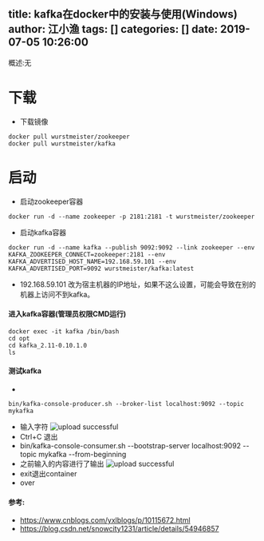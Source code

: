 title: kafka在docker中的安装与使用(Windows)
author: 江小渔
tags: []
categories: []
date: 2019-07-05 10:26:00
---
概述:无
<!--more-->
# 下载
- 下载镜像
```
docker pull wurstmeister/zookeeper
docker pull wurstmeister/kafka
```

# 启动
- 启动zookeeper容器
```
docker run -d --name zookeeper -p 2181:2181 -t wurstmeister/zookeeper
```

- 启动kafka容器
```
docker run -d --name kafka --publish 9092:9092 --link zookeeper --env KAFKA_ZOOKEEPER_CONNECT=zookeeper:2181 --env KAFKA_ADVERTISED_HOST_NAME=192.168.59.101 --env KAFKA_ADVERTISED_PORT=9092 wurstmeister/kafka:latest
```
- 192.168.59.101 改为宿主机器的IP地址，如果不这么设置，可能会导致在别的机器上访问不到kafka。

#### 进入kafka容器(管理员权限CMD运行)
```
docker exec -it kafka /bin/bash
cd opt
cd kafka_2.11-0.10.1.0
ls
```

#### 测试kafka
- 
```
bin/kafka-console-producer.sh --broker-list localhost:9092 --topic mykafka
```
- 输入字符
![upload successful](/images/pasted-2.png)
- Ctrl+C 退出
- bin/kafka-console-consumer.sh --bootstrap-server localhost:9092 --topic mykafka --from-beginning
- 之前输入的内容进行了输出
![upload successful](/images/pasted-3.png)
- exit退出container
- over

#### 参考: 
- https://www.cnblogs.com/yxlblogs/p/10115672.html
- https://blog.csdn.net/snowcity1231/article/details/54946857